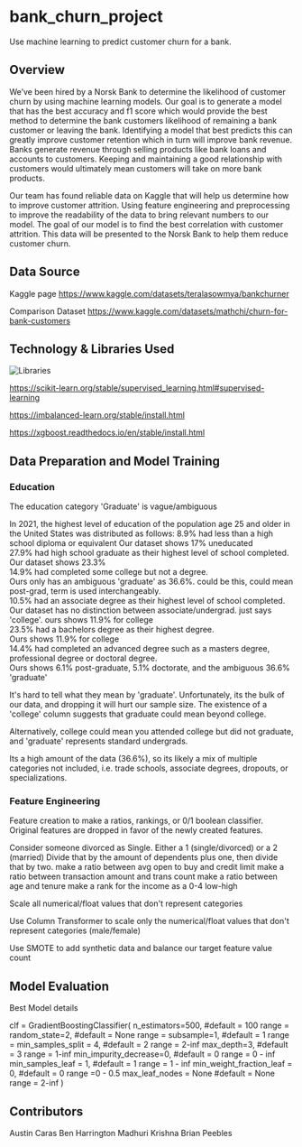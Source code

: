 # bank_churn_project
Use machine learning to predict customer churn for a bank.

## Overview

We’ve been hired by a Norsk Bank to determine the likelihood of customer churn by using machine learning models. Our goal is to generate a model that has the best accuracy and f1 score which would provide the best method to determine the bank customers likelihood of remaining a bank customer or leaving the bank. Identifying a model that best predicts this can greatly improve customer retention which in turn will improve bank revenue. Banks generate revenue through selling products like bank loans and accounts to customers. Keeping and maintaining a good relationship with customers would ultimately mean customers will take on more bank products. 

Our team has found reliable data on Kaggle that will help us determine how to improve customer attrition. Using feature engineering and preprocessing to improve the readability of the data to bring relevant numbers to our model. The goal of our model is to find the best correlation with customer attrition. This data will be presented to the Norsk Bank to help them reduce customer churn. 


## Data Source
Kaggle page
https://www.kaggle.com/datasets/teralasowmya/bankchurner

Comparison Dataset
https://www.kaggle.com/datasets/mathchi/churn-for-bank-customers

## Technology & Libraries Used

![Libraries](https://github.com/carasaj/bank_churn_project/blob/main/Resources/Libraries.PNG) 

https://scikit-learn.org/stable/supervised_learning.html#supervised-learning

https://imbalanced-learn.org/stable/install.html

https://xgboost.readthedocs.io/en/stable/install.html


## Data Preparation and Model Training

### Education

The education category 'Graduate' is vague/ambiguous 

In 2021, the highest level of education of the population age 25 and older in the United States was distributed as follows: 
  8.9% had less than a high school diploma or equivalent
    Our dataset shows 17% uneducated       
  27.9% had high school graduate as their highest level of school completed.     
    Our dataset shows 23.3%        
  14.9% had completed some college but not a degree.    
    Ours only has an ambiguous 'graduate' as 36.6%. could be this, could mean post-grad, term is used interchangeably.        
  10.5% had an associate degree as their highest level of school completed.  
    Our dataset has no distinction between associate/undergrad. just says 'college'. ours shows 11.9% for college         
  23.5% had a bachelors degree as their highest degree.   
    Ours shows 11.9% for college        
  14.4% had completed an advanced degree such as a masters degree, professional degree or doctoral degree.     
   Ours shows 6.1% post-graduate, 5.1% doctorate, and the ambiguous 36.6% 'graduate'        
  
  It's hard to tell what they mean by 'graduate'. Unfortunately, its the bulk of our data, and dropping it will hurt our sample size. 
  The existence of a 'college' column suggests that graduate could mean beyond college. 
   
  Alternatively, college could mean you attended college but did not graduate, and 'graduate' represents standard undergrads.
        
  Its a high amount of the data (36.6%), so its likely a mix of multiple categories not included, i.e. trade schools, associate degrees, dropouts, or specializations.


### Feature Engineering

Feature creation to make a ratios, rankings, or 0/1 boolean classifier. Original features are dropped in favor of the newly created features.

Consider someone divorced as Single. Either a 1 (single/divorced) or a 2 (married)
  Divide that by the amount of dependents plus one, then divide that by two.
make a ratio between avg open to buy and credit limit
make a ratio between transaction amount and trans count
make a ratio between age and tenure
make a rank for the income as a 0-4 low-high
        
Scale all numerical/float values that don't represent categories

Use Column Transformer to scale only the numerical/float values that don't
represent categories (male/female)

Use SMOTE to add synthetic data and balance our target feature value count



## Model Evaluation

Best Model details

clf = GradientBoostingClassifier(
n_estimators=500,    #default = 100    range =
random_state=2,     #default = None   range =
subsample=1,     #default = 1   range =
min_samples_split = 4,      #default = 2   range = 2-inf
max_depth=3,  #default = 3    range = 1-inf
min_impurity_decrease=0,    #default = 0    range = 0 - inf
min_samples_leaf = 1,            #default = 1   range = 1 - inf
min_weight_fraction_leaf = 0,     #default = 0   range =0 - 0.5
max_leaf_nodes = None     #default = None   range = 2-inf
)


## Contributors

Austin Caras
Ben Harrington
Madhuri Krishna
Brian Peebles

